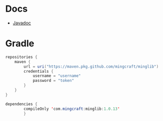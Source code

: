 # Docs
- [Javadoc](https://mingcraft.github.io/MingLib/)

# Gradle
```java
repositories {
    maven {
        url = uri("https://maven.pkg.github.com/mingcraft/minglib")
        credentials {
            username = "username"
            password = "token"
        }
    }
}
```
```java
dependencies {
        compileOnly 'com.mingcraft:minglib:1.0.13'
        }
```